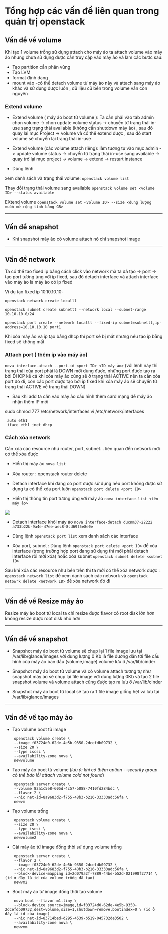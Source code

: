 # Tổng hợp các vấn đề liên quan trong quản trị openstack

## Vấn đề về volume

Khi tạo 1 volume trống  sử dụng attach cho máy ảo ta attach volume vào máy ảo nhưng chưa sử dụng được cần truy cập vào máy ảo và làm các bước sau:

- Tạo partition cần phân vùng
- Tạo LVM
- format định dạng
- mount vào 
 -có thể detach volume từ máy ảo này và attach sang máy ảo khác và sử dụng được luôn , dữ liệu cũ bên trong volume vẫn còn nguyên


### Extend volume

- Extend volume ( máy ảo boot từ volume ): Ta cần phải vào tab admin chọn volume -> chọn update volume status -> chuyển từ trạng thái in-use sang trạng thái available (không cần shutdown máy ảo) , sau đó quay lại mục Project -> volume và có thể extend được , sau đó start volume sẽ chuyển lại trạng thái in-use

- Extend volume (các volume attach riêng):  làm tương tự vào mục admin -> update volume status -> chuyển từ trạng thái in-use sang available -> quay trở lại mục project -> volume -> extend -> restart instance

- Dùng lệnh

xem danh sách và trạng thái volume: `openstack volume list`

Thay đổi trạng thái volume sang available `openstack volume set <volume ID> --status available`

EXtend volume `openstack volume set <volume ID> --size <dung lượng muốn mở rộng tính bằng GB>`

---------------
## Vấn đề snapshot

- Khi snapshot máy ảo có volume attach nó chỉ snapshot image

--------------

## Vấn đề network

Ta có thể tạo fixed ip bằng cách click vào network mà ta đã tạo -> port -> tạo port tương ứng với ip fixed, sau đó detach interface và attach interface vào máy ảo là máy ảo có ip fixed

Ví dụ tạo fixed ip 10.10.10.10:

```
openstack network create localll

openstack subnet create subnettt --network local --subnet-range 10.10.10.0/24

openstack port create --network localll --fixed-ip subnet=subnettt,ip-address=10.10.10.10 port1
```


Khi xóa máy ảo và ip tạo bằng dhcp thì port sẽ bị mất nhưng nếu tạo ip bằng fixed sẽ không mất

### Attach port ( thêm ip vào máy ảo)

`nova interface-attach --port-id <port ID> <ID máy ảo>` (với lệnh này thì trạng thái của port phải là DOWN mới dùng được, những port được tạo ra bởi DHCP kể cả khi xóa máy ảo cũng sẽ ở trạng thái ACTIVE nên ta cần xóa port đó đi, còn các port được tạo bởi ip fixed khi xóa máy ảo sẽ chuyển từ trạng thái ACTIVE về trạng thái DOWN)
 
- Sau khi add ta cần vào máy ảo cấu hình thêm card mạng để máy ảo nhận thêm IP mới
 
 sudo chmod 777 /etc/network/interfaces
 vi /etc/network/interfaces
  
     auto eth1
     iface eth1 inet dhcp
 
 
### Cách xóa network

Cần xóa các resource như router, port, subnet... liên quan đến network mới có thể xóa được

- Hiển thị máy ảo  `nova list`

- Xóa router : openstack router delete <router ID>

- Detach interface khi đang có port được sử dụng nếu port không được sử dụng ta có thể xóa port luôn  `openstack port delete <port ID>`

- Hiển thị thông tin port tương ứng với máy ảo `nova interface-list <tên máy ảo>`

<img src="https://i.imgur.com/HhNfoio.png">


- Detach interface khỏi máy ảo `nova interface-detach ducnm37-22222 a733b22b-9a4e-47ee-aec8-8cd69f5e8e0e` 

- Dùng lệnh `openstack port list` xem danh sách các interface 

- Xóa  port, subnet : Dùng lệnh `openstack port delete <port ID>` để xóa interface (trong trường hợp port đang sử dụng thì mới phải detach interface rồi mới xóa) hoặc xóa subnet `openstack subnet delete <subnet ID>`

Sau khi xóa các resource như bên trên thì ta mới có thể xóa network được : `openstack network list` để xem danh sách các network và `openstack netowrk delete <network ID>` để xóa network đó đi

-----------------
## Vấn đề về Resize máy ảo

Resize máy ảo boot từ local ta  chỉ resize được flavor có root disk lớn hơn không resize được root disk nhỏ hơn


-----------------

## Vấn đề về snapshot 

- Snapshot máy ảo boot từ volume sẽ chụp lại 1 file image lưu tại /var/lib/glance/images với dung lượng 0 Kb là file đường dẫn tới file cấu hình của máy ảo ban đầu (volume,image) volume lưu ở /var/lib/cinder

- Snapshot máy ảo boot từ volume và có volume attach tương tự như snapshot máy ảo sẽ chụp lại file image với dung lượng 0Kb và tạo 2 file snapshot volume và volume attach cũng được tạo ra lưu ở /var/lib/cinder

- Snapshot máy ảo boot từ local sẽ tạo ra 1 file image giống hệt và lưu tại /var/lib/glance/images

---------------
## Vấn đề về tạo máy ảo
- Tạo volume boot từ image
```
    openstack volume create \
    --image f03724d0-62de-4e5b-9350-2dcefdb09732 \
    --size 20 \
    --type iscsi \
    --availability-zone nova \
    newvolume
```
- Tạo máy ảo boot từ volume (*lưu ý: khi có thêm option --security group có thể báo lỗi attach volume cold not found*)
```
    openstack server create \
    --volume 82a1c5e8-605d-4c57-b088-7410fd284bdc \
    --flavor 2 \
    --nic net-id=8a9683d2-f755-48b3-b216-33333adc56fa \
    newvm
```
- Tạo volume trống
```
    openstack volume create \
    --size 20 \
    --type iscsi \
    --availability-zone nova \
    newvolume2
```
- Cài máy ảo từ image đồng thời sử dụng volume trống
```
    openstack server create \
    --flavor 2 \
    --image f03724d0-62de-4e5b-9350-2dcefdb09732 \
    --nic net-id=8a9683d2-f755-48b3-b216-33333adc56fa \
    --block-device-mapping id=2d079a2f-7889-44be-b52d-021998f27714 \ (id ở đây là id của volume trống đã tạo)
    newvm2
````

- Boot máy ảo từ image đồng thời tạo volume
```
    nova boot --flavor m1.tiny \
    --block-device source=image,id=f03724d0-62de-4e5b-9350-2dcefdb09732,dest=volume,size=1,shutdown=remove,bootindex=0 \ (id ở đây là id của image)
    --nic net-id=83714bed-d295-4539-b519-045732de3502 \
    --availability-zone nova \
    newvmm
````
